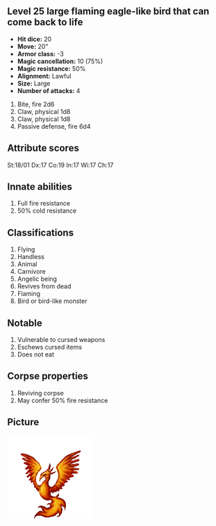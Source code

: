 ## Level 25 large flaming eagle-like bird that can come back to life
- **Hit dice:** 20
- **Move:** 20"
- **Armor class:** -3
- **Magic cancellation:** 10 (75%)
- **Magic resistance:** 50%
- **Alignment:** Lawful
- **Size:** Large
- **Number of attacks:** 4
1. Bite, fire 2d6
2. Claw, physical 1d8
3. Claw, physical 1d8
4. Passive defense, fire 6d4
## Attribute scores
St:18/01 Dx:17 Co:19 In:17 Wi:17 Ch:17
## Innate abilities
1. Full fire resistance
2. 50% cold resistance
## Classifications
1. Flying
2. Handless
3. Animal
4. Carnivore
5. Angelic being
6. Revives from dead
7. Flaming
8. Bird or bird-like monster
## Notable
1. Vulnerable to cursed weapons
2. Eschews cursed items
3. Does not eat
## Corpse properties
1. Reviving corpse
2. May confer 50% fire resistance
## Picture
![Phoenix](https://github.com/hyvanmielenpelit/GnollHackTileSet/blob/main/Monsters/phoenix/phoenix.png)
